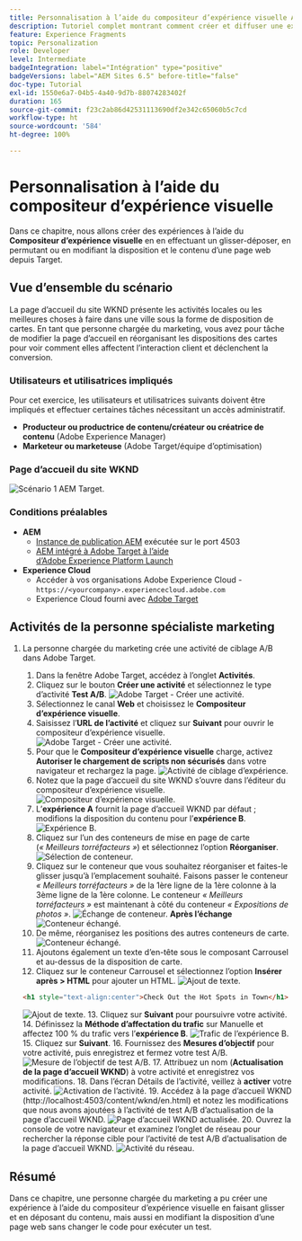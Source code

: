 ```yaml
---
title: Personnalisation à l’aide du compositeur d’expérience visuelle Adobe Target
description: Tutoriel complet montrant comment créer et diffuser une expérience personnalisée à l’aide du compositeur d’expérience visuelle (VEC) Adobe Target.
feature: Experience Fragments
topic: Personalization
role: Developer
level: Intermediate
badgeIntegration: label="Intégration" type="positive"
badgeVersions: label="AEM Sites 6.5" before-title="false"
doc-type: Tutorial
exl-id: 1550e6a7-04b5-4a40-9d7b-88074283402f
duration: 165
source-git-commit: f23c2ab86d42531113690df2e342c65060b5c7cd
workflow-type: ht
source-wordcount: '584'
ht-degree: 100%

---
```


# Personnalisation à l’aide du compositeur d’expérience visuelle

Dans ce chapitre, nous allons créer des expériences à l’aide du **Compositeur d’expérience visuelle** en en effectuant un glisser-déposer, en permutant ou en modifiant la disposition et le contenu d’une page web depuis Target.

## Vue d’ensemble du scénario

La page d’accueil du site WKND présente les activités locales ou les meilleures choses à faire dans une ville sous la forme de disposition de cartes. En tant que personne chargée du marketing, vous avez pour tâche de modifier la page d’accueil en réorganisant les dispositions des cartes pour voir comment elles affectent l’interaction client et déclenchent la conversion.

### Utilisateurs et utilisatrices impliqués

Pour cet exercice, les utilisateurs et utilisatrices suivants doivent être impliqués et effectuer certaines tâches nécessitant un accès administratif.

* **Producteur ou productrice de contenu/créateur ou créatrice de contenu** (Adobe Experience Manager)
* **Marketeur ou marketeuse** (Adobe Target/équipe d’optimisation)

### Page d’accueil du site WKND

![Scénario 1 AEM Target.](assets/personalization-use-case-3/aem-target-use-case-3.png)

### Conditions préalables

* **AEM**
   * [Instance de publication AEM](./implementation.md#getting-aem) exécutée sur le port 4503
   * [AEM intégré à Adobe Target à l’aide d’Adobe Experience Platform Launch](./using-launch-adobe-io.md#aem-target-using-launch-by-adobe)
* **Experience Cloud**
   * Accéder à vos organisations Adobe Experience Cloud - `https://<yourcompany>.experiencecloud.adobe.com`
   * Experience Cloud fourni avec [Adobe Target](https://experiencecloud.adobe.com)

## Activités de la personne spécialiste marketing

1. La personne chargée du marketing crée une activité de ciblage A/B dans Adobe Target.
   1. Dans la fenêtre Adobe Target, accédez à l’onglet **Activités**.
   2. Cliquez sur le bouton **Créer une activité** et sélectionnez le type d’activité **Test A/B**.
      ![Adobe Target - Créer une activité.](assets/personalization-use-case-2/create-ab-activity.png)
   3. Sélectionnez le canal **Web** et choisissez le **Compositeur d’expérience visuelle**.
   4. Saisissez l’**URL de l’activité** et cliquez sur **Suivant** pour ouvrir le compositeur d’expérience visuelle.
      ![Adobe Target - Créer une activité.](assets/personalization-use-case-2/create-activity-ab-name.png)
   5. Pour que le **Compositeur d’expérience visuelle** charge, activez **Autoriser le chargement de scripts non sécurisés** dans votre navigateur et rechargez la page.
      ![Activité de ciblage d’expérience.](assets/personalization-use-case-1/load-unsafe-scripts.png)
   6. Notez que la page d’accueil du site WKND s’ouvre dans l’éditeur du compositeur d’expérience visuelle.
      ![Compositeur d’expérience visuelle.](assets/personalization-use-case-2/vec.png)
   7. L’**expérience A** fournit la page d’accueil WKND par défaut ; modifions la disposition du contenu pour l’**expérience B**.
      ![Expérience B.](assets/personalization-use-case-3/use-case3-experience-b.png)
   8. Cliquez sur l’un des conteneurs de mise en page de carte (*« Meilleurs torréfacteurs »*) et sélectionnez l’option **Réorganiser**.
      ![Sélection de conteneur.](assets/personalization-use-case-3/container-selection.png)
   9. Cliquez sur le conteneur que vous souhaitez réorganiser et faites-le glisser jusqu’à l’emplacement souhaité. Faisons passer le conteneur *« Meilleurs torréfacteurs »* de la 1ère ligne de la 1ère colonne à la 3ème ligne de la 1ère colonne. Le conteneur *« Meilleurs torréfacteurs »* est maintenant à côté du conteneur *« Expositions de photos »*.
      ![Échange de conteneur.](assets/personalization-use-case-3/container-swap.png)
      **Après l’échange**
      ![Conteneur échangé.](assets/personalization-use-case-3/after-swap-1-3.png)
   10. De même, réorganisez les positions des autres conteneurs de carte.
      ![Conteneur échangé.](assets/personalization-use-case-3/after-swap-all.png)
   11. Ajoutons également un texte d’en-tête sous le composant Carrousel et au-dessus de la disposition de carte.
   12. Cliquez sur le conteneur Carrousel et sélectionnez l’option **Insérer après > HTML** pour ajouter un HTML.
      ![Ajout de texte.](assets/personalization-use-case-3/add-text.png)

      ```html
      <h1 style="text-align:center">Check Out the Hot Spots in Town</h1>
      ```

      ![Ajout de texte.](assets/personalization-use-case-3/after-changes.png)
   13. Cliquez sur **Suivant** pour poursuivre votre activité.
   14. Définissez la **Méthode d’affectation du trafic** sur Manuelle et affectez 100 % du trafic vers l’**expérience B**.
      ![Trafic de l’expérience B.](assets/personalization-use-case-2/traffic.png)
   15. Cliquez sur **Suivant**.
   16. Fournissez des **Mesures d’objectif** pour votre activité, puis enregistrez et fermez votre test A/B.
      ![Mesure de l’objectif de test A/B.](assets/personalization-use-case-2/goal-metric.png)
   17. Attribuez un nom (**Actualisation de la page d’accueil WKND**) à votre activité et enregistrez vos modifications.
   18. Dans l’écran Détails de l’activité, veillez à **activer** votre activité.
      ![Activation de l’activité.](assets/personalization-use-case-3/save-activity.png)
   19. Accédez à la page d’accueil WKND (http://localhost:4503/content/wknd/en.html) et notez les modifications que nous avons ajoutées à l’activité de test A/B d’actualisation de la page d’accueil WKND.
      ![Page d’accueil WKND actualisée.](assets/personalization-use-case-3/activity-result.png)
   20. Ouvrez la console de votre navigateur et examinez l’onglet de réseau pour rechercher la réponse cible pour l’activité de test A/B d’actualisation de la page d’accueil WKND.
      ![Activité du réseau.](assets/personalization-use-case-3/activity-result.png)

## Résumé

Dans ce chapitre, une personne chargée du marketing a pu créer une expérience à l’aide du compositeur d’expérience visuelle en faisant glisser et en déposant du contenu, mais aussi en modifiant la disposition d’une page web sans changer le code pour exécuter un test.
